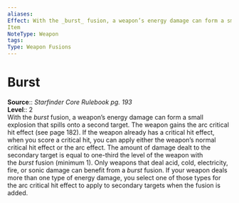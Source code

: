 ```yaml
---
aliases: 
Effect: With the _burst_ fusion, a weapon’s energy damage can form a small explosion that spills onto a second target. The weapon gains the arc critical hit effect (see page 182). If the weapon already has a critical hit effect, when you score a critical hit, you can apply either the weapon’s normal critical hit effect or the arc effect. The amount of damage dealt to the secondary target is equal to one-third the level of the weapon with the _burst_ fusion (minimum 1). Only weapons that deal acid, cold, electricity, fire, or sonic damage can benefit from a _burst_ fusion. If your weapon deals more than one type of energy damage, you select one of those types for the arc critical hit effect to apply to secondary targets when the fusion is added.
Item
NoteType: Weapon
tags: 
Type: Weapon Fusions
---
```


# Burst

**Source**:: _Starfinder Core Rulebook pg. 193_  
**Level**:: 2  
With the _burst_ fusion, a weapon’s energy damage can form a small explosion that spills onto a second target. The weapon gains the arc critical hit effect (see page 182). If the weapon already has a critical hit effect, when you score a critical hit, you can apply either the weapon’s normal critical hit effect or the arc effect. The amount of damage dealt to the secondary target is equal to one-third the level of the weapon with the _burst_ fusion (minimum 1). Only weapons that deal acid, cold, electricity, fire, or sonic damage can benefit from a _burst_ fusion. If your weapon deals more than one type of energy damage, you select one of those types for the arc critical hit effect to apply to secondary targets when the fusion is added.
